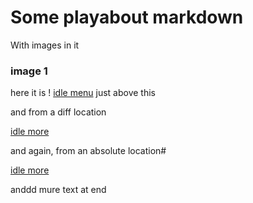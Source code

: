 # Some playabout markdown

With images in it

### image 1
here it is
! [idle menu](p3_copy.png)
just above this

and from a diff location

[idle more](../images/Picture5.png)

and again, from an absolute location#

[idle more](C:\Users\green\OneDrive\AllTeaching\_QMUL\LIN6209_23\w1_getting_started\images\Picture3.png)

anddd mure text at end
